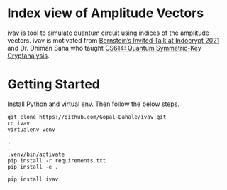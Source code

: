 # Index view of Amplitude Vectors

ivav is tool to simulate quantum circuit using indices of the amplitude vectors. ivav is motivated from [Bernstein’s Invited Talk at Indocrypt 2021](https://cr.yp.to/talks.html) and Dr. Dhiman Saha who taught [CS614: Quantum Symmetric-Key Cryptanalysis](https://www.iitbhilai.ac.in/index.php?pid=dhiman).

# Getting Started

Install Python and virtual env. Then follow the below steps.

```
git clone https://github.com/Gopal-Dahale/ivav.git
cd ivav
virtualenv venv
.
.
.
.venv/bin/activate
pip install -r requirements.txt
pip install -e .
```

```
pip install ivav
```
